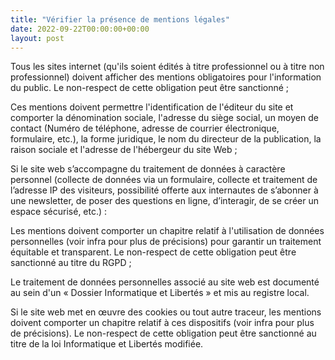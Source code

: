 ```yaml
---
title: "Vérifier la présence de mentions légales"
date: 2022-09-22T00:00:00+00:00
layout: post
---
```


Tous  les  sites  internet  (qu'ils  soient  édités  à  titre  professionnel  ou  à  titre  non professionnel) doivent afficher des mentions obligatoires pour l'information du public. Le non-respect de cette obligation peut être sanctionné ;

Ces  mentions  doivent  permettre l'identification  de  l'éditeur  du  site  et comporter la dénomination sociale, l'adresse du siège social, un moyen de contact (Numéro de téléphone, adresse de courrier électronique, formulaire, etc.), la forme juridique, le nom du directeur de la publication, la raison sociale et l'adresse de l'hébergeur du site Web ;

Si le site web s’accompagne du traitement de données à caractère personnel (collecte de données via un formulaire, collecte et traitement de l’adresse IP des visiteurs, possibilité offerte aux internautes de s’abonner à une newsletter, de poser des questions en ligne, d’interagir, de se créer un espace sécurisé, etc.) :

Les mentions doivent comporter un chapitre relatif à l'utilisation de données personnelles (voir infra pour plus de précisions) pour garantir un traitement équitable et transparent. Le non-respect de cette obligation peut être sanctionné au titre du RGPD ;

Le traitement de données personnelles associé au site web est documenté au sein d'un « Dossier Informatique et Libertés » et mis au registre local.

Si le site web met en œuvre des cookies ou tout autre traceur, les mentions doivent comporter un chapitre relatif à ces dispositifs (voir infra pour plus de précisions). Le non-respect de cette obligation peut être sanctionné au titre de la loi Informatique et Libertés modifiée.
